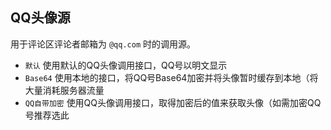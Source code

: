 ## QQ头像源
用于评论区评论者邮箱为 `@qq.com` 时的调用源。
- `默认` 使用默认的QQ头像调用接口，QQ号以明文显示
- `Base64` 使用本地的接口，将QQ号Base64加密并将头像暂时缓存到本地（将大量消耗服务器流量
- `QQ自带加密` 使用QQ头像调用接口，取得加密后的值来获取头像（如需加密QQ号推荐选此
